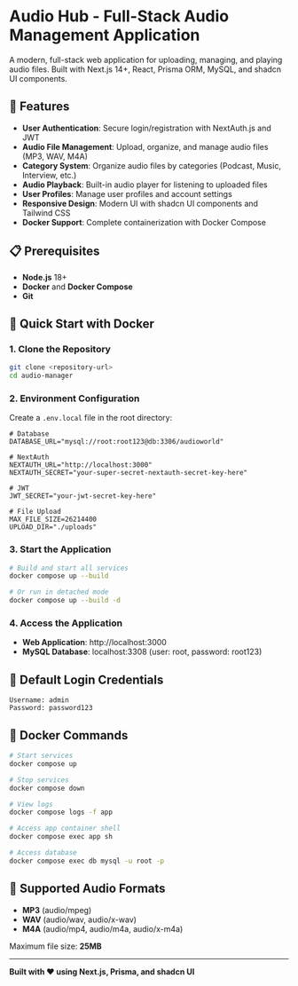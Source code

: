 # Audio Hub - Full-Stack Audio Management Application

A modern, full-stack web application for uploading, managing, and playing audio files. Built with Next.js 14+, React, Prisma ORM, MySQL, and shadcn UI components.

## 🚀 Features

- **User Authentication**: Secure login/registration with NextAuth.js and JWT
- **Audio File Management**: Upload, organize, and manage audio files (MP3, WAV, M4A)
- **Category System**: Organize audio files by categories (Podcast, Music, Interview, etc.)
- **Audio Playback**: Built-in audio player for listening to uploaded files
- **User Profiles**: Manage user profiles and account settings
- **Responsive Design**: Modern UI with shadcn UI components and Tailwind CSS
- **Docker Support**: Complete containerization with Docker Compose

## 📋 Prerequisites

- **Node.js** 18+ 
- **Docker** and **Docker Compose**
- **Git**

## 🚀 Quick Start with Docker

### 1. Clone the Repository
```bash
git clone <repository-url>
cd audio-manager
```

### 2. Environment Configuration
Create a `.env.local` file in the root directory:

```env
# Database
DATABASE_URL="mysql://root:root123@db:3306/audioworld"

# NextAuth
NEXTAUTH_URL="http://localhost:3000"
NEXTAUTH_SECRET="your-super-secret-nextauth-secret-key-here"

# JWT
JWT_SECRET="your-jwt-secret-key-here"

# File Upload
MAX_FILE_SIZE=26214400
UPLOAD_DIR="./uploads"
```

### 3. Start the Application
```bash
# Build and start all services
docker compose up --build

# Or run in detached mode
docker compose up --build -d
```

### 4. Access the Application
- **Web Application**: http://localhost:3000
- **MySQL Database**: localhost:3308 (user: root, password: root123)

## 🔐 Default Login Credentials

```
Username: admin
Password: password123
```

## 🐳 Docker Commands

```bash
# Start services
docker compose up

# Stop services
docker compose down

# View logs
docker compose logs -f app

# Access app container shell
docker compose exec app sh

# Access database
docker compose exec db mysql -u root -p
```

## 🎵 Supported Audio Formats

- **MP3** (audio/mpeg)
- **WAV** (audio/wav, audio/x-wav)
- **M4A** (audio/mp4, audio/m4a, audio/x-m4a)

Maximum file size: **25MB**

---

**Built with ❤️ using Next.js, Prisma, and shadcn UI**
